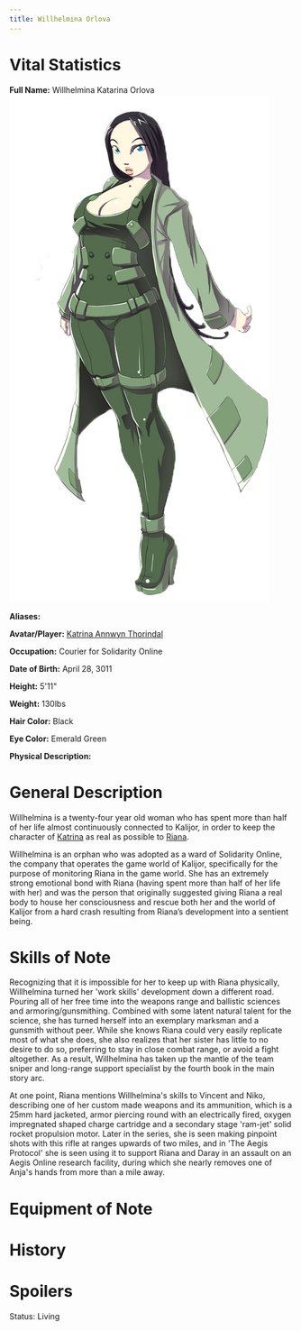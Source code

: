 ```yaml
---
title: Willhelmina Orlova
---
```


# Vital Statistics

**Full Name:** Willhelmina Katarina Orlova
![WillhelminaSolo.png](/images/WillhelminaSolo.png)

**Aliases:**

**Avatar/Player:** [Katrina Annwyn
Thorindal](../../people-kalijor/katrina_annwyn_thorindal)

**Occupation:** Courier for Solidarity Online

**Date of Birth:** April 28, 3011

**Height:** 5'11"

**Weight:** 130lbs

**Hair Color:** Black

**Eye Color:** Emerald Green

**Physical Description:**

# General Description

Willhelmina is a twenty-four year old woman who has spent more than half of her
life almost continuously connected to Kalijor, in order to keep the character of
[Katrina](../../people-kalijor/katrina_annwyn_thorindal) as real as possible to
[Riana](../../people-kalijor/riana_shandra_thorindal).

Willhelmina is an orphan who was adopted as a ward of Solidarity Online, the
company that operates the game world of Kalijor, specifically for the purpose of
monitoring Riana in the game world. She has an extremely strong emotional bond
with Riana (having spent more than half of her life with her) and was the person
that originally suggested giving Riana a real body to house her consciousness
and rescue both her and the world of Kalijor from a hard crash resulting from
Riana’s development into a sentient being.

# Skills of Note

Recognizing that it is impossible for her to keep up with Riana physically,
Willhelmina turned her 'work skills' development down a different road. Pouring
all of her free time into the weapons range and ballistic sciences and
armoring/gunsmithing. Combined with some latent natural talent for the science,
she has turned herself into an exemplary marksman and a gunsmith without peer.
While she knows Riana could very easily replicate most of what she does, she
also realizes that her sister has little to no desire to do so, preferring to
stay in close combat range, or avoid a fight altogether. As a result,
Willhelmina has taken up the mantle of the team sniper and long-range support
specialist by the fourth book in the main story arc.

At one point, Riana mentions Willhelmina's skills to Vincent and Niko,
describing one of her custom made weapons and its ammunition, which is a 25mm
hard jacketed, armor piercing round with an electrically fired, oxygen
impregnated shaped charge cartridge and a secondary stage 'ram-jet' solid rocket
propulsion motor. Later in the series, she is seen making pinpoint shots with
this rifle at ranges upwards of two miles, and in 'The Aegis Protocol' she is
seen using it to support Riana and Daray in an assault on an Aegis Online
research facility, during which she nearly removes one of Anja's hands from more
than a mile away.

# Equipment of Note

# History

# Spoilers

Status: Living
